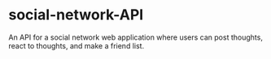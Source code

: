 # social-network-API
An API for a social network web application where users can post thoughts, react to thoughts, and make a friend list.
